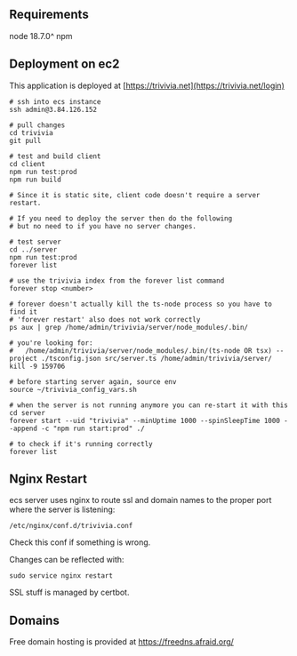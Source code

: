 ## Requirements

node 18.7.0^
npm

## Deployment on ec2

This application is deployed at [https://trivivia.net](https://trivivia.net/login)

```
# ssh into ecs instance
ssh admin@3.84.126.152

# pull changes
cd trivivia
git pull

# test and build client
cd client
npm run test:prod
npm run build

# Since it is static site, client code doesn't require a server restart.

# If you need to deploy the server then do the following
# but no need to if you have no server changes.

# test server
cd ../server
npm run test:prod
forever list

# use the trivivia index from the forever list command
forever stop <number>

# forever doesn't actually kill the ts-node process so you have to find it
# 'forever restart' also does not work correctly
ps aux | grep /home/admin/trivivia/server/node_modules/.bin/

# you're looking for:
#   /home/admin/trivivia/server/node_modules/.bin/(ts-node OR tsx) --project ./tsconfig.json src/server.ts /home/admin/trivivia/server/
kill -9 159706

# before starting server again, source env
source ~/trivivia_config_vars.sh

# when the server is not running anymore you can re-start it with this
cd server
forever start --uid "trivivia" --minUptime 1000 --spinSleepTime 1000 --append -c "npm run start:prod" ./

# to check if it's running correctly
forever list
```

## Nginx Restart

ecs server uses nginx to route ssl and domain names to the proper port where the server is listening:

```
/etc/nginx/conf.d/trivivia.conf
```

Check this conf if something is wrong.

Changes can be reflected with:

```
sudo service nginx restart
```

SSL stuff is managed by certbot.

## Domains

Free domain hosting is provided at https://freedns.afraid.org/
